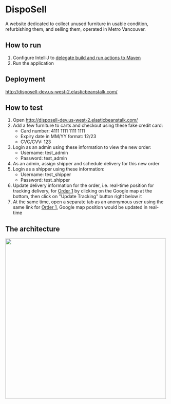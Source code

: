 # DispoSell
A website dedicated to collect unused furniture in usable condition, refurbishing them, and selling them, operated in Metro Vancouver.
## How to run
1. Configure IntelliJ to [delegate build and run actions to Maven](https://www.jetbrains.com/help/idea/delegate-build-and-run-actions-to-maven.html#delegate_to_maven)
2. Run the application
## Deployment
http://disposell-dev.us-west-2.elasticbeanstalk.com/
## How to test
1. Open http://disposell-dev.us-west-2.elasticbeanstalk.com/
2. Add a few furniture to carts and checkout using these fake credit card:
	* Card number: 4111 1111 1111 1111
	* Expiry date in MM/YY format: 12/23
	* CVC/CVV: 123
3. Login as an admin using these information to view the new order:
	* Username: test_admin
	* Password: test_admin
4. As an admin, assign shipper and schedule delivery for this new order
5. Login as a shipper using these information:
	* Username: test_shipper
	* Password: test_shipper
6. Update delivery information for the order, i.e. real-time position for tracking delivery, for [Order 1](http://disposell-dev.us-west-2.elasticbeanstalk.com/orderDetails/1) by clicking on the Google map at the bottom, then click on "Update Tracking" button right below it
7. At the same time, open a separate tab as an anonymous user using the same link for [Order 1](http://disposell-dev.us-west-2.elasticbeanstalk.com/orderDetails/1), Google map position would be updated in real-time
## The architecture
<img src="https://user-images.githubusercontent.com/2909287/225399842-68db765f-f2ae-4ec4-8274-4812cc6c302d.png" height="500">
